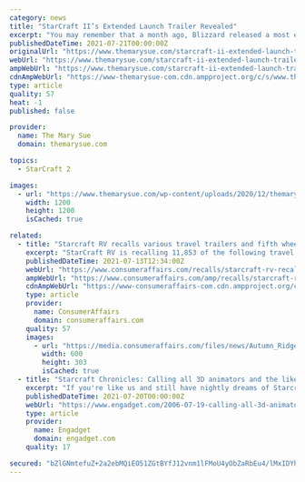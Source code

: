 ```yaml
---
category: news
title: "StarCraft II’s Extended Launch Trailer Revealed"
excerpt: "You may remember that a month ago, Blizzard released a most excellent trailer for StarCraft II to coincide with the NBA finals (of all things): Now, just days before StarCraft II‘s world debut ..."
publishedDateTime: 2021-07-21T00:00:00Z
originalUrl: "https://www.themarysue.com/starcraft-ii-extended-launch-trailer/"
webUrl: "https://www.themarysue.com/starcraft-ii-extended-launch-trailer/"
ampWebUrl: "https://www.themarysue.com/starcraft-ii-extended-launch-trailer/amp/"
cdnAmpWebUrl: "https://www-themarysue-com.cdn.ampproject.org/c/s/www.themarysue.com/starcraft-ii-extended-launch-trailer/amp/"
type: article
quality: 57
heat: -1
published: false

provider:
  name: The Mary Sue
  domain: themarysue.com

topics:
  - StarCraft 2

images:
  - url: "https://www.themarysue.com/wp-content/uploads/2020/12/themarysue-defult-social.jpg"
    width: 1200
    height: 1200
    isCached: true

related:
  - title: "Starcraft RV recalls various travel trailers and fifth wheels"
    excerpt: "StarCraft RV is recalling 11,853 of the following travel trailers and fifth wheels with a Winntec model 6020 two-stage propane regulator: model year"
    publishedDateTime: 2021-07-13T12:34:00Z
    webUrl: "https://www.consumeraffairs.com/recalls/starcraft-rv-recalls-various-travel-trailers-and-fifth-wheels-071321.html"
    ampWebUrl: "https://www.consumeraffairs.com/amp/recalls/starcraft-rv-recalls-various-travel-trailers-and-fifth-wheels-071321.html"
    cdnAmpWebUrl: "https://www-consumeraffairs-com.cdn.ampproject.org/c/s/www.consumeraffairs.com/amp/recalls/starcraft-rv-recalls-various-travel-trailers-and-fifth-wheels-071321.html"
    type: article
    provider:
      name: ConsumerAffairs
      domain: consumeraffairs.com
    quality: 57
    images:
      - url: "https://media.consumeraffairs.com/files/news/Autumn_Ridge_Starcraft.jpg"
        width: 600
        height: 303
        isCached: true
  - title: "Starcraft Chronicles: Calling all 3D animators and the like!"
    excerpt: "If you're like us and still have nightly dreams of Starcraft 2 but wake up cold and alone to the fact that it's still not here, then this could be the project for you. Blizzplanet brings word that ..."
    publishedDateTime: 2021-07-20T00:00:00Z
    webUrl: "https://www.engadget.com/2006-07-19-calling-all-3d-animators-and-the-like.html"
    type: article
    provider:
      name: Engadget
      domain: engadget.com
    quality: 17

secured: "bZlGNmtefuZ+2a2ebMQiEO51ZGtBYfJ12vnm1lFMoU4yObZaRbEu4/lMxIDYhfcayXUgOP0kfWhIeZ/QRQyreTvLs5BhmtRYRz9u/cjghyCFJb5v2/72qHQRcUD3SuFUFrunrGGbU0rXKdVnDYI84Whzd1ZYWBBGpOyJzz0mIfudt1/fnbR7eB5nnCkRYE+eepxi1s1koeaEx2quIBtjduAD7WqwRhADY+hwe16fgtIlTFEoPwJ9R0LnqW6PsqJOYk0aCvJ9da/b+vKK0RINwrx40uDzHV4I8yRpgqJyD8axfUQdTGs9yfV4YBpYNGehw3OsVI2TSHibvBZwNQDDG2ETb3cSlT+3pM4533aszE4=;KJWssNyW+U/0b3xSeRmpIw=="
---
```


